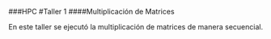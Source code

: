 
###HPC
#Taller 1
####Multiplicación de Matrices

En este taller se ejecutó la multiplicación de matrices de manera secuencial.

